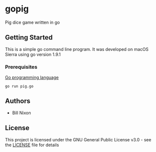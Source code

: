 # gopig

Pig dice game written in go

## Getting Started

This is a simple go command line program. It was developed on macOS Sierra using go version 1.9.1

### Prerequisites

[Go programming language](https://golang.org)

```
go run pig.go
```

## Authors

* Bill Nixon

## License

This project is licensed under the GNU General Public License v3.0 - see the [LICENSE](LICENSE) file for details
